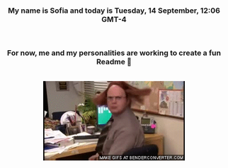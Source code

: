 


<div align="center">
<h3 >My name is Sofia and today is Tuesday, 14 September, 12:06 GMT-4</h3><br>
<h3 >For now, me and my personalities are working to create a fun Readme 👋
</h3><br>
<img src='img/dwight.gif' alt='working...'/>
</div>
